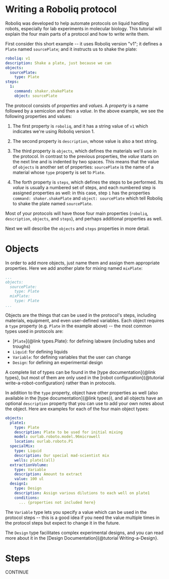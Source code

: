 # Writing a Roboliq protocol

Roboliq was developed to help automate protocols on liquid handling robots,
especially for lab experiments in molecular biology.
This tutorial will explain the four main parts of a protocol and how to write
write them.

First consider this short example -- it uses Roboliq version "v1"; it defines a `Plate` named `sourcePlate`; and it instructs us to shake the plate:

```yaml
roboliq: v1
description: Shake a plate, just because we can
objects:
  sourcePlate:
    type: Plate
steps:
  1:
    command: shaker.shakePlate
    object: sourcePlate
```

The protocol consists of *properties* and *values*.
A *property* is a name followed by a semicolon and then a *value*.
In the above example, we see the following properties and values:

1) The first property is `roboliq`, and it has a string value of `v1` which
  indicates we're using Roboliq version 1.

2) The second property is `description`, whose value is also a text string.

3) The third property is `objects`, which defines the materials we'll use in the
  protocol.  In contrast to the previous properties, the *value* starts on the
  next line and is indented by two spaces.  This means that the value of
  `objects` is another set of properties: `sourcePlate` is the name
  of a material whose `type` property is set to `Plate`.

4) The forth property is `steps`, which defines the steps to be performed.
  Its *value* is usually a numbered set of steps, and each numbered step
  is assigned properties as well: in this case, step `1` has the properties
  `command: shaker.shakePlate` and `object: sourcePlate` which tell Roboliq
  to shake the plate named `sourcePlate`.

Most of your protocols will have those four main properties (`roboliq`,
`description`, `objects`, and `steps`), and perhaps additional properties as well.

Next we will describe the `objects` and `steps` properties in more detail.

# Objects

In order to add more objects, just name them and assign them appropriate properties.
Here we add another plate for mixing named `mixPlate`:

```yaml
...
objects:
  sourcePlate:
    type: Plate
  mixPlate:
    type: Plate
...
```

Objects are the things that can be used in the protocol's steps, including
materials, equipment, and even user-defined variables.
Each object requires a `type` property (e.g. `Plate` in the
example above) -- the most common types used in protocols are:

* [`Plate`]{@link types.Plate}: for defining labware (including tubes and troughs)
* `Liquid`: for defining liquids
* `Variable`: for defining variables that the user can change
* `Design`: for defining an experimental design

A complete list of types can be found in the [type documentation]{@link types},
but most of them are only used in the
[robot configuration]{@tutorial write-a-robot-configuration} rather than in protocols.

In addition to the `type` property, object have other properties as well
(also available in the [type documentation]{@link types}), and
all objects have an optional `description` property that you can use to
add your own notes about the object.
Here are examples for each of the four main object types:

```yaml
objects:
  plate1:
    type: Plate
    description: Plate to be used for initial mixing
    model: ourlab.roboto.model.96microwell
    location: ourlab.roboto.P1
  specialMix:
    type: Liquid
    description: Our special mad-scientist mix
    wells: plate1(all)
  extractionVolume:
    type: Variable
    description: Amount to extract
    value: 100 ul
  design1:
    type: Design
    description: Assign various dilutions to each well on plate1
    conditions:
      ... {properties not included here}
```

The `Variable` type lets you specify a value which can be used in
the protocol steps -- this is a good idea if you need
the value multiple times in the protocol steps but expect to change it in the
future.

The `Design` type facilitates complex experimental designs, and you can read
more about it in the [Design Documentation]{@tutorial Writing-a-Design}.

# Steps

CONTINUE
